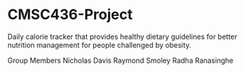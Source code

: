 # CMSC436-Project
Daily calorie tracker that provides healthy dietary guidelines for better nutrition management for people challenged by obesity.

Group Members
Nicholas Davis
Raymond Smoley
Radha Ranasinghe
